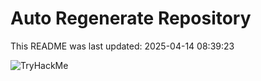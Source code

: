 # Auto Regenerate Repository

This README was last updated: 2025-04-14 08:39:23

 ![TryHackMe](https://tryhackme.com/badge/533634)